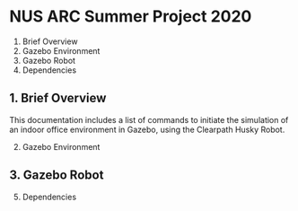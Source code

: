# NUS ARC Summer Project 2020

 1. Brief Overview 
 2. Gazebo Environment
 3. Gazebo Robot 
 4. Dependencies 

## 1. Brief Overview
This documentation includes a list of commands to initiate the simulation of an indoor office environment in Gazebo, using the Clearpath Husky Robot. 

2. Gazebo Environment

## 3. Gazebo Robot


5. Dependencies 
<!--stackedit_data:
eyJoaXN0b3J5IjpbMTg2MjUwOTcwNV19
-->
